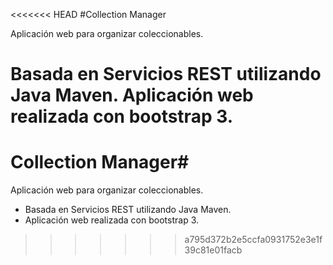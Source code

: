 <<<<<<< HEAD
#Collection Manager

Aplicación web para organizar coleccionables.

Basada en Servicios REST utilizando Java Maven.
Aplicación web realizada con bootstrap 3.
=======
# Collection Manager#

Aplicación web para organizar coleccionables.

- Basada en Servicios REST utilizando Java Maven.
- Aplicación web realizada con bootstrap 3.
>>>>>>> a795d372b2e5ccfa0931752e3e1f39c81e01facb
